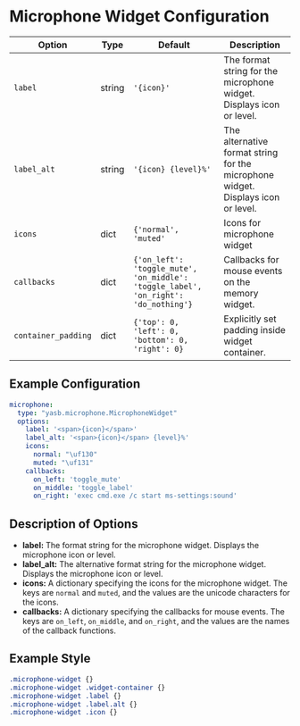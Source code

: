 # Microphone Widget Configuration

| Option            | Type    | Default                                                                 | Description                                                                 |
|-------------------|---------|-------------------------------------------------------------------------|-----------------------------------------------------------------------------|
| `label`           | string  | `'{icon}'`                        | The format string for the microphone widget. Displays icon or level. |
| `label_alt`       | string  | `'{icon} {level}%'`        | The alternative format string for the microphone widget. Displays icon or level. |
| `icons`       | dict    | `{'normal', 'muted'` | Icons for microphone widget |
| `callbacks`       | dict    | `{'on_left': 'toggle_mute', 'on_middle': 'toggle_label', 'on_right': 'do_nothing'}` | Callbacks for mouse events on the memory widget. |
| `container_padding`  | dict | `{'top': 0, 'left': 0, 'bottom': 0, 'right': 0}`      | Explicitly set padding inside widget container. |


## Example Configuration

```yaml
microphone:
  type: "yasb.microphone.MicrophoneWidget"
  options:
    label: '<span>{icon}</span>'
    label_alt: '<span>{icon}</span> {level}%'
    icons:
      normal: "\uf130"
      muted: "\uf131"
    callbacks:
      on_left: 'toggle_mute'
      on_middle: 'toggle_label'
      on_right: 'exec cmd.exe /c start ms-settings:sound'
```

## Description of Options

- **label:** The format string for the microphone widget. Displays the microphone icon or level.
- **label_alt:** The alternative format string for the microphone widget. Displays the microphone icon or level.
- **icons:** A dictionary specifying the icons for the microphone widget. The keys are `normal` and `muted`, and the values are the unicode characters for the icons.
- **callbacks:** A dictionary specifying the callbacks for mouse events. The keys are `on_left`, `on_middle`, and `on_right`, and the values are the names of the callback functions.


## Example Style
```css
.microphone-widget {}
.microphone-widget .widget-container {}
.microphone-widget .label {}
.microphone-widget .label.alt {}
.microphone-widget .icon {}
```